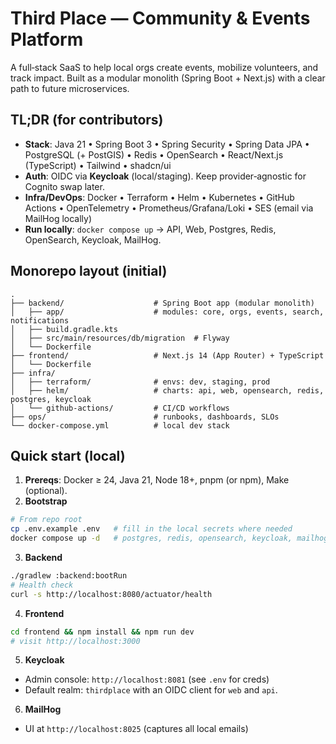 # Third Place — Community & Events Platform
A full‑stack SaaS to help local orgs create events, mobilize volunteers, and track impact. Built as a modular monolith (Spring Boot + Next.js) with a clear path to future microservices.

## TL;DR (for contributors)

- **Stack**: Java 21 • Spring Boot 3 • Spring Security • Spring Data JPA • PostgreSQL (+ PostGIS) • Redis • OpenSearch • React/Next.js (TypeScript) • Tailwind • shadcn/ui
- **Auth**: OIDC via **Keycloak** (local/staging). Keep provider‑agnostic for Cognito swap later.
- **Infra/DevOps**: Docker • Terraform • Helm • Kubernetes • GitHub Actions • OpenTelemetry • Prometheus/Grafana/Loki • SES (email via MailHog locally)
- **Run locally**: `docker compose up` → API, Web, Postgres, Redis, OpenSearch, Keycloak, MailHog.

## Monorepo layout (initial)

```
.
├── backend/                    # Spring Boot app (modular monolith)
│   ├── app/                    # modules: core, orgs, events, search, notifications
│   ├── build.gradle.kts
│   ├── src/main/resources/db/migration  # Flyway
│   └── Dockerfile
├── frontend/                   # Next.js 14 (App Router) + TypeScript
│   └── Dockerfile
├── infra/
│   ├── terraform/              # envs: dev, staging, prod
│   ├── helm/                   # charts: api, web, opensearch, redis, postgres, keycloak
│   └── github-actions/         # CI/CD workflows
├── ops/                        # runbooks, dashboards, SLOs
└── docker-compose.yml          # local dev stack

```

## Quick start (local)

1. **Prereqs**: Docker ≥ 24, Java 21, Node 18+, pnpm (or npm), Make (optional).
2. **Bootstrap**

```bash
# From repo root
cp .env.example .env   # fill in the local secrets where needed
docker compose up -d   # postgres, redis, opensearch, keycloak, mailhog, api, web

```

3. **Backend**

```bash
./gradlew :backend:bootRun
# Health check
curl -s http://localhost:8080/actuator/health

```

4. **Frontend**

```bash
cd frontend && npm install && npm run dev
# visit http://localhost:3000

```

5. **Keycloak**
- Admin console: `http://localhost:8081` (see `.env` for creds)
- Default realm: `thirdplace` with an OIDC client for `web` and `api`.

6. **MailHog**
- UI at `http://localhost:8025` (captures all local emails)
